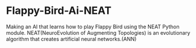 # Flappy-Bird-Ai-NEAT
Making an AI that learns how to play Flappy Bird using the NEAT Python module.
NEAT(NeuroEvolution of Augmenting Topologies) is an evolutionary algorithm that creates artificial neural networks.(ANN)
